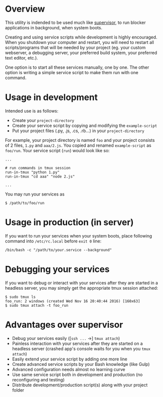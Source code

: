 # Overview 

This utility is indended to be used much like [supervisor](http://supervisord.org/), to run blocker applications in background, when system boots. 

Creating and using service scripts while development is highly encouraged. When you shutdown your computer and restart, you will need to restart all scripts/programs that will be needed by your project (eg. your custom webserver, a debugging server, your preferred build system, your preferred text editor, etc.). 

One option is to start all these services manually, one by one. The other option is writing a simple service script to make them run with one command. 

# Usage in development

Intended use is as follows: 

* Create your `project-directory`
* Create your service script by copying and modifying the `example-script`
* Put your project files (.py, .js, .cs, .rb...) in your `project-directory`

For example, your project directory is named `foo` and your project consists of 2 files, `1.py` and `aaa/2.js`. You copied and renamed `example-script` as `foo/run`. Your service script (`run`) would look like so:

```
...

# run commands in tmux session
run-in-tmux "python 1.py"
run-in-tmux "cd aaa" "node 2.js"

...
```

You may run your services as 

```
$ /path/to/foo/run
```

# Usage in production (in server)
If you want to run your services when your system boots, place following command into `/etc/rc.local` before `exit 0` line:

```
/bin/bash -c "/path/to/your.service --background"
```

# Debugging your services
If you want to debug or interact with your services after they are started in a headless server, you may simply get the appropriate tmux session attached: 

```
$ sudo tmux ls 
foo_run: 2 windows (created Wed Nov 16 20:40:44 2016) [160x63]
$ sudo tmux attach -t foo_run
```

# Advantages over supervisor

* Debug your services easily ([`ssh ...` ->] `tmux attach`)
* Painless interaction with your services after they are started on a headless server (crashed app's console waits for you when you `tmux attach`)
* Easily extend your service script by adding one more line
* Create advanced service scripts by your Bash knowledge (like Gulp)
* Advanced configuration needs almost no learning curve
* Use same service script both in development and production (no reconfiguring and testing)
* Distribute development/production script(s) along with your project folder 
